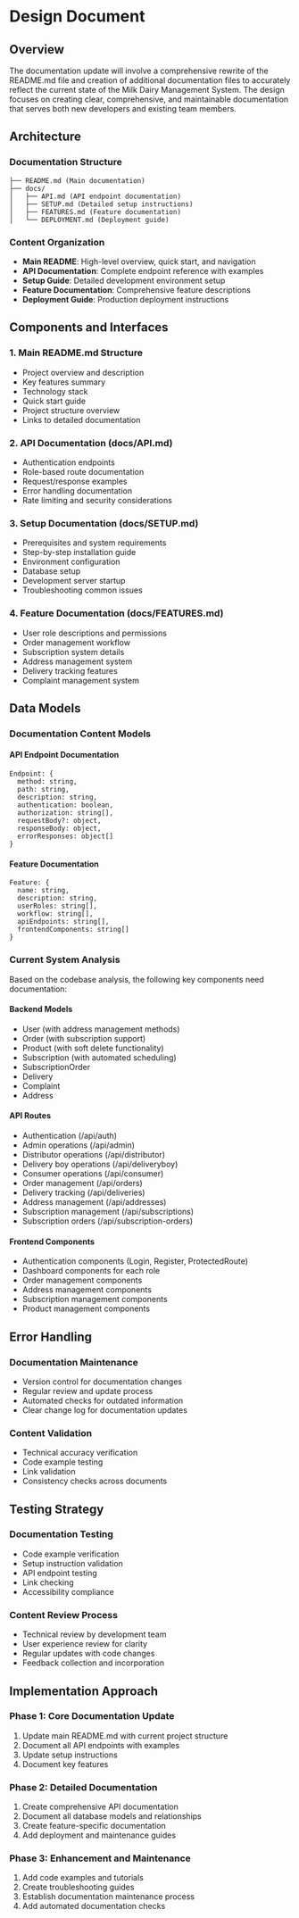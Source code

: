 # Design Document

## Overview

The documentation update will involve a comprehensive rewrite of the README.md file and creation of additional documentation files to accurately reflect the current state of the Milk Dairy Management System. The design focuses on creating clear, comprehensive, and maintainable documentation that serves both new developers and existing team members.

## Architecture

### Documentation Structure
```
├── README.md (Main documentation)
├── docs/
│   ├── API.md (API endpoint documentation)
│   ├── SETUP.md (Detailed setup instructions)
│   ├── FEATURES.md (Feature documentation)
│   └── DEPLOYMENT.md (Deployment guide)
```

### Content Organization
- **Main README**: High-level overview, quick start, and navigation
- **API Documentation**: Complete endpoint reference with examples
- **Setup Guide**: Detailed development environment setup
- **Feature Documentation**: Comprehensive feature descriptions
- **Deployment Guide**: Production deployment instructions

## Components and Interfaces

### 1. Main README.md Structure
- Project overview and description
- Key features summary
- Technology stack
- Quick start guide
- Project structure overview
- Links to detailed documentation

### 2. API Documentation (docs/API.md)
- Authentication endpoints
- Role-based route documentation
- Request/response examples
- Error handling documentation
- Rate limiting and security considerations

### 3. Setup Documentation (docs/SETUP.md)
- Prerequisites and system requirements
- Step-by-step installation guide
- Environment configuration
- Database setup
- Development server startup
- Troubleshooting common issues

### 4. Feature Documentation (docs/FEATURES.md)
- User role descriptions and permissions
- Order management workflow
- Subscription system details
- Address management system
- Delivery tracking features
- Complaint management system

## Data Models

### Documentation Content Models

#### API Endpoint Documentation
```
Endpoint: {
  method: string,
  path: string,
  description: string,
  authentication: boolean,
  authorization: string[],
  requestBody?: object,
  responseBody: object,
  errorResponses: object[]
}
```

#### Feature Documentation
```
Feature: {
  name: string,
  description: string,
  userRoles: string[],
  workflow: string[],
  apiEndpoints: string[],
  frontendComponents: string[]
}
```

### Current System Analysis

Based on the codebase analysis, the following key components need documentation:

#### Backend Models
- User (with address management methods)
- Order (with subscription support)
- Product (with soft delete functionality)
- Subscription (with automated scheduling)
- SubscriptionOrder
- Delivery
- Complaint
- Address

#### API Routes
- Authentication (/api/auth)
- Admin operations (/api/admin)
- Distributor operations (/api/distributor)
- Delivery boy operations (/api/deliveryboy)
- Consumer operations (/api/consumer)
- Order management (/api/orders)
- Delivery tracking (/api/deliveries)
- Address management (/api/addresses)
- Subscription management (/api/subscriptions)
- Subscription orders (/api/subscription-orders)

#### Frontend Components
- Authentication components (Login, Register, ProtectedRoute)
- Dashboard components for each role
- Order management components
- Address management components
- Subscription management components
- Product management components

## Error Handling

### Documentation Maintenance
- Version control for documentation changes
- Regular review and update process
- Automated checks for outdated information
- Clear change log for documentation updates

### Content Validation
- Technical accuracy verification
- Code example testing
- Link validation
- Consistency checks across documents

## Testing Strategy

### Documentation Testing
- Code example verification
- Setup instruction validation
- API endpoint testing
- Link checking
- Accessibility compliance

### Content Review Process
- Technical review by development team
- User experience review for clarity
- Regular updates with code changes
- Feedback collection and incorporation

## Implementation Approach

### Phase 1: Core Documentation Update
1. Update main README.md with current project structure
2. Document all API endpoints with examples
3. Update setup instructions
4. Document key features

### Phase 2: Detailed Documentation
1. Create comprehensive API documentation
2. Document all database models and relationships
3. Create feature-specific documentation
4. Add deployment and maintenance guides

### Phase 3: Enhancement and Maintenance
1. Add code examples and tutorials
2. Create troubleshooting guides
3. Establish documentation maintenance process
4. Add automated documentation checks